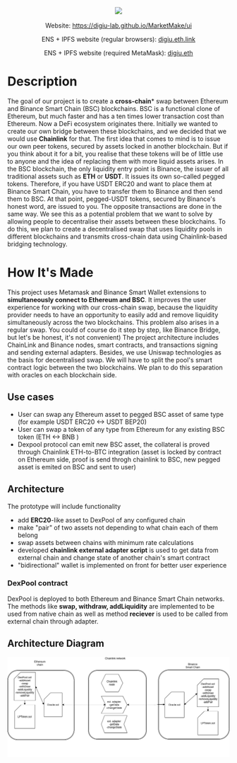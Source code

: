  <p align="center"><img src="https://img.shields.io/badge/status-development-yellow.svg"></p>
 <p align="center">Website: <a target='_blank' href = "https://digiu-lab.github.io/MarketMake/ui">https://digiu-lab.github.io/MarketMake/ui</a></p>
 <p align="center">ENS + IPFS website (regular browsers): <a target='_blank' href = "https://digiu.eth.link">digiu.eth.link</a></p>
 <p align="center">ENS + IPFS website (required MetaMask): <a target='_blank' href = "https://digiu.eth">digiu.eth</a></p>

# **Description**

The goal of our project is to create a **cross-chain*** swap between Ethereum and Binance Smart Chain (BSC) blockchains.
BSC is a functional clone of Ethereum, but much faster and has a ten times lower transaction cost than Ethereum. Now a DeFi ecosystem originates there.
Initially we wanted to create our own bridge between these blockchains, and we decided that we would use **Chainlink** for that.
The first idea that comes to mind is to issue our own peer tokens, secured by assets locked in another blockchain. But if you think about it for a bit, you realise that these tokens will be of little use to anyone and the idea of replacing them with more liquid assets arises.
In the BSC blockchain, the only liquidity entry point is Binance, the issuer of all traditional assets such as **ETH** or **USDT**. It issues its own so-called pegged tokens.
Therefore, if you have USDT ERC20 and want to place them at Binance Smart Chain, you have to transfer them to Binance and then send them to BSC. At that point, pegged-USDT tokens, secured by Binance's honest word, are issued to you. The opposite transactions are done in the same way.
We see this as a potential problem that we want to solve by allowing people to decentralise their assets between these blockchains. To do this, we plan to create a decentralised swap that uses liquidity pools in different blockchains and transmits cross-chain data using Chainlink-based bridging technology.

# **How It's Made**

This project uses Metamask and Binance Smart Wallet extensions to **simultaneously connect to Ethereum and BSC**.
It improves the user experience for working with our cross-chain swap, because the liquidity provider needs to have an opportunity to easily add and remove liquidity simultaneously across the two blockchains. This problem also arises in a regular swap.
You could of course do it step by step, like Binance Bridge, but let's be honest, it's not convenient)
The project architecture includes ChainLink and Binance nodes, smart contracts, and transactions signing and sending external adapters.
Besides, we use Uniswap technologies as the basis for decentralised swap. We will have to split the pool's smart contract logic between the two blockchains. We plan to do this separation with oracles on each blockchain side.

## Use cases
- User can swap any Ethereum asset to pegged BSC asset of same type (for example USDT ERC20  <-> USDT BEP20)
- User can swap a token of any type from Ethereum for any existing BSC token (ETH <-> BNB ) 
- Dexpool protocol can emit new BSC asset, the collateral is proved through Chainlink ETH-to-BTC integration (asset is locked by contract on Ethereum side, proof is send throgh chainlink to BSC,  new pegged asset is emited on BSC and sent to user)



## Architecture

The prototype will include functionality
- add **ERC20**-like asset to DexPool of any configured chain
- make "pair" of two assets not depending to what chain each of them belong
- swap assets between chains with minimum rate calculations
- developed **chainlink external adapter script** is used to  get data from external chain and change state of another chain's smart contract 
- "bidirectional" wallet is implemented on front for better user experience

### DexPool contract
DexPool is deployed to both Ethereum and Binance Smart Chain networks. The methods like **swap, withdraw, addLiquidity** are implemented to be used from native chain as well as method **reciever** is used to be called from external chain through adapter.



## Architecture Diagram

![Architecture Diagram](./img/diagram.png)
